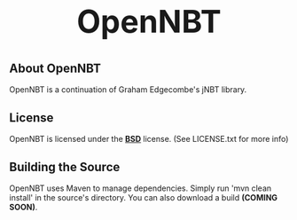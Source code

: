 <b><center><h1>OpenNBT</h></center></b>
==============



<b>About OpenNBT</b>
--------------

OpenNBT is a continuation of Graham Edgecombe's jNBT library.


<b>License</b>
--------------

OpenNBT is licensed under the <b>[BSD](http://www.opensource.org/licenses/BSD-3-Clause)</b> license. (See LICENSE.txt for more info)


<b>Building the Source</b>
--------------

OpenNBT uses Maven to manage dependencies. Simply run 'mvn clean install' in the source's directory. You can also download a build <b>(COMING SOON)</b>.

